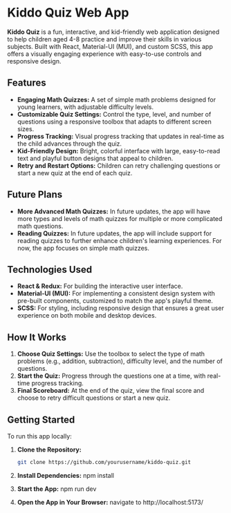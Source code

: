 # Kiddo Quiz Web App

**Kiddo Quiz** is a fun, interactive, and kid-friendly web application designed to help children aged 4-8 practice and improve their skills in various subjects. Built with React, Material-UI (MUI), and custom SCSS, this app offers a visually engaging experience with easy-to-use controls and responsive design.

## Features

- **Engaging Math Quizzes:** A set of simple math problems designed for young learners, with adjustable difficulty levels.
- **Customizable Quiz Settings:** Control the type, level, and number of questions using a responsive toolbox that adapts to different screen sizes.
- **Progress Tracking:** Visual progress tracking that updates in real-time as the child advances through the quiz.
- **Kid-Friendly Design:** Bright, colorful interface with large, easy-to-read text and playful button designs that appeal to children.
- **Retry and Restart Options:** Children can retry challenging questions or start a new quiz at the end of each quiz.

## Future Plans

- **More Advanced Math Quizzes:** In future updates, the app will have more types and levels of math quizzes for multiple or more complicated math questions.
- **Reading Quizzes:** In future updates, the app will include support for reading quizzes to further enhance children's learning experiences. For now, the app focuses on simple math quizzes.

## Technologies Used

- **React & Redux:** For building the interactive user interface.
- **Material-UI (MUI):** For implementing a consistent design system with pre-built components, customized to match the app's playful theme.
- **SCSS:** For styling, including responsive design that ensures a great user experience on both mobile and desktop devices.

## How It Works

1. **Choose Quiz Settings:** Use the toolbox to select the type of math problems (e.g., addition, subtraction), difficulty level, and the number of questions.
2. **Start the Quiz:** Progress through the questions one at a time, with real-time progress tracking.
3. **Final Scoreboard:** At the end of the quiz, view the final score and choose to retry difficult questions or start a new quiz.

## Getting Started

To run this app locally:

1. **Clone the Repository:**
   ```bash
   git clone https://github.com/yourusername/kiddo-quiz.git

2. **Install Dependencies:**
 npm install

3. **Start the App:**
  npm run dev

4. **Open the App in Your Browser:**
   navigate to http://localhost:5173/